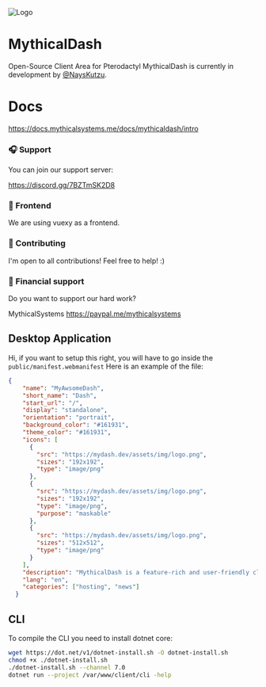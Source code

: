 ![Logo](https://camo.githubusercontent.com/4cf45904e67161611071520974b92a39ef49544ad2c03c027a4e07bf7f44d871/68747470733a2f2f692e696d6775722e636f6d2f784933474c46632e6a706567)

# MythicalDash

Open-Source Client Area for Pterodactyl
MythicalDash is currently in development by [@NaysKutzu](https://github.com/nayskutzu).

# Docs
https://docs.mythicalsystems.me/docs/mythicaldash/intro

### 🎧 Support

You can join our support server:

https://discord.gg/7BZTmSK2D8

### 🎨 Frontend
We are using vuexy as a frontend.

### 👔 Contributing
I'm open to all contributions! Feel free to help! :) 

### 💸 Financial support
Do you want to support our hard work?

MythicalSystems
https://paypal.me/mythicalsystems


## Desktop Application
Hi, if you want to setup this right, you will have to go inside the `public/manifest.webmanifest`
Here is an example of the file: 
```json
{
    "name": "MyAwsomeDash",
    "short_name": "Dash",
    "start_url": "/",
    "display": "standalone",
    "orientation": "portrait",
    "background_color": "#161931",
    "theme_color": "#161931",
    "icons": [
      {
        "src": "https://mydash.dev/assets/img/logo.png",
        "sizes": "192x192",
        "type": "image/png"
      },
      {
        "src": "https://mydash.dev/assets/img/logo.png",
        "sizes": "192x192",
        "type": "image/png",
        "purpose": "maskable"
      },
      {
        "src": "https://mydash.dev/assets/img/logo.png",
        "sizes": "512x512",
        "type": "image/png"
      }
    ],
    "description": "MythicalDash is a feature-rich and user-friendly client area for Pterodactyl, designed to simplify server management. With MythicalDash, you have unparalleled control over your hosting environment, effortlessly managing game servers, databases, files, and more. Experience seamless server administration, enhanced security, and optimized performance with MythicalDash, your ultimate solution for streamlined Pterodactyl server management.",
    "lang": "en",
    "categories": ["hosting", "news"]
  }
```

## CLI 
To compile the CLI you need to install dotnet core:
```bash
wget https://dot.net/v1/dotnet-install.sh -O dotnet-install.sh
chmod +x ./dotnet-install.sh
./dotnet-install.sh --channel 7.0
dotnet run --project /var/www/client/cli -help 
```

